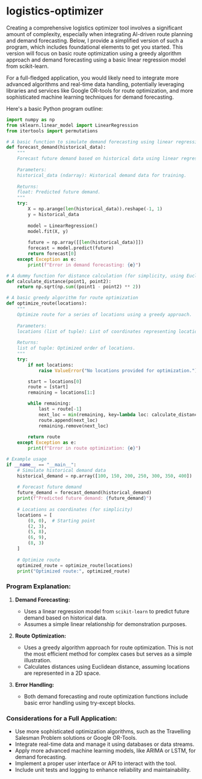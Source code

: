 # logistics-optimizer

Creating a comprehensive logistics optimizer tool involves a significant amount of complexity, especially when integrating AI-driven route planning and demand forecasting. Below, I provide a simplified version of such a program, which includes foundational elements to get you started. This version will focus on basic route optimization using a greedy algorithm approach and demand forecasting using a basic linear regression model from scikit-learn.

For a full-fledged application, you would likely need to integrate more advanced algorithms and real-time data handling, potentially leveraging libraries and services like Google OR-tools for route optimization, and more sophisticated machine learning techniques for demand forecasting.

Here's a basic Python program outline:

```python
import numpy as np
from sklearn.linear_model import LinearRegression
from itertools import permutations

# A basic function to simulate demand forecasting using linear regression
def forecast_demand(historical_data):
    """
    Forecast future demand based on historical data using linear regression.
    
    Parameters:
    historical_data (ndarray): Historical demand data for training.
    
    Returns:
    float: Predicted future demand.
    """
    try:
        X = np.arange(len(historical_data)).reshape(-1, 1)
        y = historical_data
        
        model = LinearRegression()
        model.fit(X, y)
        
        future = np.array([[len(historical_data)]])
        forecast = model.predict(future)
        return forecast[0]
    except Exception as e:
        print(f"Error in demand forecasting: {e}")

# A dummy function for distance calculation (for simplicity, using Euclidean distance)
def calculate_distance(point1, point2):
    return np.sqrt(np.sum((point1 - point2) ** 2))

# A basic greedy algorithm for route optimization
def optimize_route(locations):
    """
    Optimize route for a series of locations using a greedy approach.
    
    Parameters:
    locations (list of tuple): List of coordinates representing locations.
    
    Returns:
    list of tuple: Optimized order of locations.
    """
    try:
        if not locations:
            raise ValueError("No locations provided for optimization.")

        start = locations[0]
        route = [start]
        remaining = locations[1:]

        while remaining:
            last = route[-1]
            next_loc = min(remaining, key=lambda loc: calculate_distance(np.array(last), np.array(loc)))
            route.append(next_loc)
            remaining.remove(next_loc)
        
        return route
    except Exception as e:
        print(f"Error in route optimization: {e}")

# Example usage
if __name__ == "__main__":
    # Simulate historical demand data
    historical_demand = np.array([100, 150, 200, 250, 300, 350, 400])
    
    # Forecast future demand
    future_demand = forecast_demand(historical_demand)
    print(f"Predicted future demand: {future_demand}")
    
    # Locations as coordinates (for simplicity)
    locations = [
        (0, 0),  # Starting point
        (2, 3),
        (5, 8),
        (6, 9),
        (8, 3)
    ]
    
    # Optimize route
    optimized_route = optimize_route(locations)
    print("Optimized route:", optimized_route)
```

### Program Explanation:

1. **Demand Forecasting:**
   - Uses a linear regression model from `scikit-learn` to predict future demand based on historical data.
   - Assumes a simple linear relationship for demonstration purposes.

2. **Route Optimization:**
   - Uses a greedy algorithm approach for route optimization. This is not the most efficient method for complex cases but serves as a simple illustration.
   - Calculates distances using Euclidean distance, assuming locations are represented in a 2D space.

3. **Error Handling:**
   - Both demand forecasting and route optimization functions include basic error handling using try-except blocks.

### Considerations for a Full Application:

- Use more sophisticated optimization algorithms, such as the Travelling Salesman Problem solutions or Google OR-Tools.
- Integrate real-time data and manage it using databases or data streams.
- Apply more advanced machine learning models, like ARIMA or LSTM, for demand forecasting.
- Implement a proper user interface or API to interact with the tool.
- Include unit tests and logging to enhance reliability and maintainability.